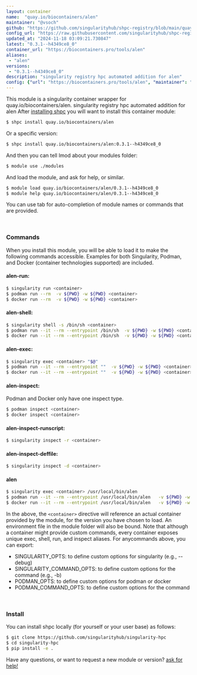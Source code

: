 ```yaml
---
layout: container
name:  "quay.io/biocontainers/alen"
maintainer: "@vsoch"
github: "https://github.com/singularityhub/shpc-registry/blob/main/quay.io/biocontainers/alen/container.yaml"
config_url: "https://raw.githubusercontent.com/singularityhub/shpc-registry/main/quay.io/biocontainers/alen/container.yaml"
updated_at: "2024-11-18 03:09:21.730847"
latest: "0.3.1--h4349ce8_0"
container_url: "https://biocontainers.pro/tools/alen"
aliases:
 - "alen"
versions:
 - "0.3.1--h4349ce8_0"
description: "singularity registry hpc automated addition for alen"
config: {"url": "https://biocontainers.pro/tools/alen", "maintainer": "@vsoch", "description": "singularity registry hpc automated addition for alen", "latest": {"0.3.1--h4349ce8_0": "sha256:cfbf29e4baa7b723f45ea2ef797cb6d9714fd6a89283a80d6e150e93e5eb2e79"}, "tags": {"0.3.1--h4349ce8_0": "sha256:cfbf29e4baa7b723f45ea2ef797cb6d9714fd6a89283a80d6e150e93e5eb2e79"}, "docker": "quay.io/biocontainers/alen", "aliases": {"alen": "/usr/local/bin/alen"}}
---
```


This module is a singularity container wrapper for quay.io/biocontainers/alen.
singularity registry hpc automated addition for alen
After [installing shpc](#install) you will want to install this container module:


```bash
$ shpc install quay.io/biocontainers/alen
```

Or a specific version:

```bash
$ shpc install quay.io/biocontainers/alen:0.3.1--h4349ce8_0
```

And then you can tell lmod about your modules folder:

```bash
$ module use ./modules
```

And load the module, and ask for help, or similar.

```bash
$ module load quay.io/biocontainers/alen/0.3.1--h4349ce8_0
$ module help quay.io/biocontainers/alen/0.3.1--h4349ce8_0
```

You can use tab for auto-completion of module names or commands that are provided.

<br>

### Commands

When you install this module, you will be able to load it to make the following commands accessible.
Examples for both Singularity, Podman, and Docker (container technologies supported) are included.

#### alen-run:

```bash
$ singularity run <container>
$ podman run --rm  -v ${PWD} -w ${PWD} <container>
$ docker run --rm  -v ${PWD} -w ${PWD} <container>
```

#### alen-shell:

```bash
$ singularity shell -s /bin/sh <container>
$ podman run --it --rm --entrypoint /bin/sh  -v ${PWD} -w ${PWD} <container>
$ docker run --it --rm --entrypoint /bin/sh  -v ${PWD} -w ${PWD} <container>
```

#### alen-exec:

```bash
$ singularity exec <container> "$@"
$ podman run --it --rm --entrypoint ""  -v ${PWD} -w ${PWD} <container> "$@"
$ docker run --it --rm --entrypoint ""  -v ${PWD} -w ${PWD} <container> "$@"
```

#### alen-inspect:

Podman and Docker only have one inspect type.

```bash
$ podman inspect <container>
$ docker inspect <container>
```

#### alen-inspect-runscript:

```bash
$ singularity inspect -r <container>
```

#### alen-inspect-deffile:

```bash
$ singularity inspect -d <container>
```


#### alen

```bash
$ singularity exec <container> /usr/local/bin/alen
$ podman run --it --rm --entrypoint /usr/local/bin/alen   -v ${PWD} -w ${PWD} <container> -c " $@"
$ docker run --it --rm --entrypoint /usr/local/bin/alen   -v ${PWD} -w ${PWD} <container> -c " $@"
```



In the above, the `<container>` directive will reference an actual container provided
by the module, for the version you have chosen to load. An environment file in the
module folder will also be bound. Note that although a container
might provide custom commands, every container exposes unique exec, shell, run, and
inspect aliases. For anycommands above, you can export:

 - SINGULARITY_OPTS: to define custom options for singularity (e.g., --debug)
 - SINGULARITY_COMMAND_OPTS: to define custom options for the command (e.g., -b)
 - PODMAN_OPTS: to define custom options for podman or docker
 - PODMAN_COMMAND_OPTS: to define custom options for the command

<br>

### Install

You can install shpc locally (for yourself or your user base) as follows:

```bash
$ git clone https://github.com/singularityhub/singularity-hpc
$ cd singularity-hpc
$ pip install -e .
```

Have any questions, or want to request a new module or version? [ask for help!](https://github.com/singularityhub/singularity-hpc/issues)